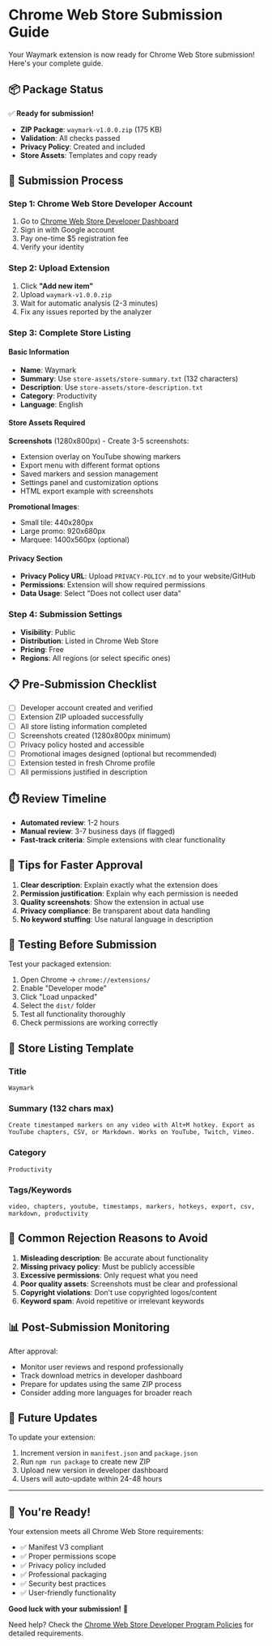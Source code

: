 # Chrome Web Store Submission Guide

Your Waymark extension is now ready for Chrome Web Store submission! Here's your complete guide.

## 📦 Package Status

✅ **Ready for submission!**

- **ZIP Package**: `waymark-v1.0.0.zip` (175 KB)
- **Validation**: All checks passed
- **Privacy Policy**: Created and included
- **Store Assets**: Templates and copy ready

## 🚀 Submission Process

### Step 1: Chrome Web Store Developer Account

1. Go to [Chrome Web Store Developer Dashboard](https://chrome.google.com/webstore/devconsole)
2. Sign in with Google account
3. Pay one-time $5 registration fee
4. Verify your identity

### Step 2: Upload Extension

1. Click **"Add new item"** 
2. Upload `waymark-v1.0.0.zip`
3. Wait for automatic analysis (2-3 minutes)
4. Fix any issues reported by the analyzer

### Step 3: Complete Store Listing

#### Basic Information
- **Name**: Waymark
- **Summary**: Use `store-assets/store-summary.txt` (132 characters)
- **Description**: Use `store-assets/store-description.txt`
- **Category**: Productivity
- **Language**: English

#### Store Assets Required

**Screenshots** (1280x800px) - Create 3-5 screenshots:
- Extension overlay on YouTube showing markers
- Export menu with different format options
- Saved markers and session management
- Settings panel and customization options
- HTML export example with screenshots

**Promotional Images**:
- Small tile: 440x280px
- Large promo: 920x680px  
- Marquee: 1400x560px (optional)

#### Privacy Section
- **Privacy Policy URL**: Upload `PRIVACY-POLICY.md` to your website/GitHub
- **Permissions**: Extension will show required permissions
- **Data Usage**: Select "Does not collect user data"

### Step 4: Submission Settings

- **Visibility**: Public
- **Distribution**: Listed in Chrome Web Store
- **Pricing**: Free
- **Regions**: All regions (or select specific ones)

## 📋 Pre-Submission Checklist

- [ ] Developer account created and verified
- [ ] Extension ZIP uploaded successfully
- [ ] All store listing information completed
- [ ] Screenshots created (1280x800px minimum)
- [ ] Privacy policy hosted and accessible
- [ ] Promotional images designed (optional but recommended)
- [ ] Extension tested in fresh Chrome profile
- [ ] All permissions justified in description

## ⏱️ Review Timeline

- **Automated review**: 1-2 hours
- **Manual review**: 3-7 business days (if flagged)
- **Fast-track criteria**: Simple extensions with clear functionality

## 🎯 Tips for Faster Approval

1. **Clear description**: Explain exactly what the extension does
2. **Permission justification**: Explain why each permission is needed
3. **Quality screenshots**: Show the extension in actual use
4. **Privacy compliance**: Be transparent about data handling
5. **No keyword stuffing**: Use natural language in description

## 🔧 Testing Before Submission

Test your packaged extension:

1. Open Chrome → `chrome://extensions/`
2. Enable "Developer mode"
3. Click "Load unpacked"
4. Select the `dist/` folder
5. Test all functionality thoroughly
6. Check permissions are working correctly

## 📝 Store Listing Template

### Title
```
Waymark
```

### Summary (132 chars max)
```
Create timestamped markers on any video with Alt+M hotkey. Export as YouTube chapters, CSV, or Markdown. Works on YouTube, Twitch, Vimeo.
```

### Category
```
Productivity
```

### Tags/Keywords
```
video, chapters, youtube, timestamps, markers, hotkeys, export, csv, markdown, productivity
```

## 🚨 Common Rejection Reasons to Avoid

1. **Misleading description**: Be accurate about functionality
2. **Missing privacy policy**: Must be publicly accessible
3. **Excessive permissions**: Only request what you need
4. **Poor quality assets**: Screenshots must be clear and professional
5. **Copyright violations**: Don't use copyrighted logos/content
6. **Keyword spam**: Avoid repetitive or irrelevant keywords

## 📊 Post-Submission Monitoring

After approval:
- Monitor user reviews and respond professionally
- Track download metrics in developer dashboard
- Prepare for updates using the same ZIP process
- Consider adding more languages for broader reach

## 🔄 Future Updates

To update your extension:
1. Increment version in `manifest.json` and `package.json`
2. Run `npm run package` to create new ZIP
3. Upload new version in developer dashboard
4. Users will auto-update within 24-48 hours

---

## 🎉 You're Ready!

Your extension meets all Chrome Web Store requirements:
- ✅ Manifest V3 compliant
- ✅ Proper permissions scope
- ✅ Privacy policy included
- ✅ Professional packaging
- ✅ Security best practices
- ✅ User-friendly functionality

**Good luck with your submission!** 🚀

Need help? Check the [Chrome Web Store Developer Program Policies](https://developer.chrome.com/docs/webstore/program_policies/) for detailed requirements.
